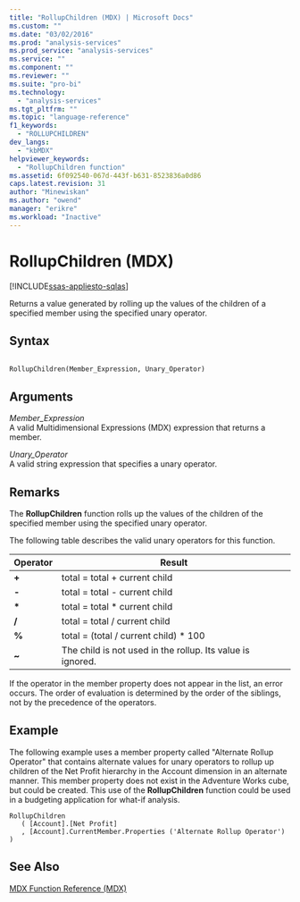 ```yaml
---
title: "RollupChildren (MDX) | Microsoft Docs"
ms.custom: ""
ms.date: "03/02/2016"
ms.prod: "analysis-services"
ms.prod_service: "analysis-services"
ms.service: ""
ms.component: ""
ms.reviewer: ""
ms.suite: "pro-bi"
ms.technology: 
  - "analysis-services"
ms.tgt_pltfrm: ""
ms.topic: "language-reference"
f1_keywords: 
  - "ROLLUPCHILDREN"
dev_langs: 
  - "kbMDX"
helpviewer_keywords: 
  - "RollupChildren function"
ms.assetid: 6f092540-067d-443f-b631-8523836a0d86
caps.latest.revision: 31
author: "Minewiskan"
ms.author: "owend"
manager: "erikre"
ms.workload: "Inactive"
---
```

# RollupChildren (MDX)
[!INCLUDE[ssas-appliesto-sqlas](../includes/ssas-appliesto-sqlas.md)]

  Returns a value generated by rolling up the values of the children of a specified member using the specified unary operator.  
  
## Syntax  
  
```  
  
RollupChildren(Member_Expression, Unary_Operator)   
```  
  
## Arguments  
 *Member_Expression*  
 A valid Multidimensional Expressions (MDX) expression that returns a member.  
  
 *Unary_Operator*  
 A valid string expression that specifies a unary operator.  
  
## Remarks  
 The **RollupChildren** function rolls up the values of the children of the specified member using the specified unary operator.  
  
 The following table describes the valid unary operators for this function.  
  
|Operator|Result|  
|--------------|------------|  
|**+**|total = total + current child|  
|**-**|total = total - current child|  
|**\***|total = total * current child|  
|**/**|total = total / current child|  
|**%**|total = (total / current child) * 100|  
|**~**|The child is not used in the rollup. Its value is ignored.|  
  
 If the operator in the member property does not appear in the list, an error occurs. The order of evaluation is determined by the order of the siblings, not by the precedence of the operators.  
  
## Example  
 The following example uses a member property called "Alternate Rollup Operator" that contains alternate values for unary operators to rollup up children of the Net Profit hierarchy in the Account dimension in an alternate manner. This member property does not exist in the Adventure Works cube, but could be created. This use of the **RollupChildren** function could be used in a budgeting application for what-if analysis.  
  
```  
RollupChildren  
   ( [Account].[Net Profit]  
   , [Account].CurrentMember.Properties ('Alternate Rollup Operator') )  
```  
  
## See Also  
 [MDX Function Reference &#40;MDX&#41;](../mdx/mdx-function-reference-mdx.md)  
  
  
